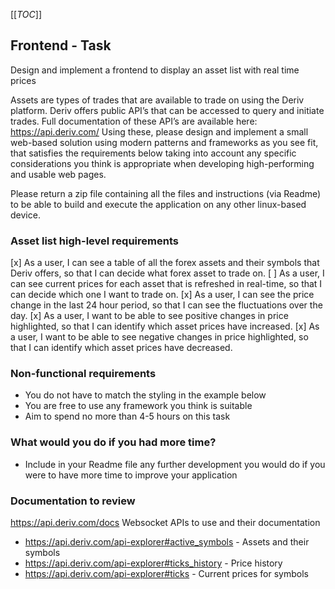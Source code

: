 [[_TOC_]]

## Frontend - Task
Design and implement a frontend to display an asset list with real time prices

Assets are types of trades that are available to trade on using the Deriv platform. Deriv offers public API’s that can be accessed to query and initiate trades. Full documentation of these API’s are available here: https://api.deriv.com/
Using these, please design and implement a small web-based solution using modern patterns and frameworks as you see fit, that satisfies the requirements below taking into account any specific considerations you think is appropriate when developing high-performing and usable web pages.

Please return a zip file containing all the files and instructions (via Readme) to be able to build and execute the application on any other linux-based device.

### Asset list high-level requirements
[x] As a user, I can see a table of all the forex assets and their symbols that Deriv offers, so that I can decide what forex asset to trade on.
[ ] As a user, I can see current prices for each asset that is refreshed in real-time, so that I can decide which one I want to trade on.
[x] As a user, I can see the price change in the last 24 hour period, so that I can see the fluctuations over the day.
[x] As a user, I want to be able to see positive changes in price highlighted, so that I can identify which asset prices have increased.
[x] As a user, I want to be able to see negative changes in price highlighted, so that I can identify which asset prices have decreased.

### Non-functional requirements
- You do not have to match the styling in the example below
- You are free to use any framework you think is suitable
- Aim to spend no more than 4-5 hours on this task

### What would you do if you had more time?
- Include in your Readme file any further development you would do if you were to have more time to improve your application
 
### Documentation to review
https://api.deriv.com/docs
Websocket APIs to use and their documentation 
- https://api.deriv.com/api-explorer#active_symbols - Assets and their symbols 
- https://api.deriv.com/api-explorer#ticks_history - Price history
- https://api.deriv.com/api-explorer#ticks - Current prices for symbols